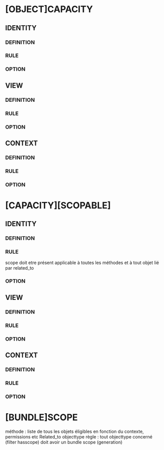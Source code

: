 # [OBJECT]CAPACITY
## IDENTITY
### DEFINITION
### RULE
### OPTION
## VIEW
### DEFINITION
### RULE
### OPTION 
## CONTEXT
### DEFINITION
### RULE
### OPTION

# [CAPACITY][SCOPABLE]
## IDENTITY
### DEFINITION
### RULE
scope doit etre présent
applicable à toutes les méthodes et à tout objet lié par related_to
### OPTION
## VIEW
### DEFINITION
### RULE
### OPTION
## CONTEXT
### DEFINITION
### RULE
### OPTION

# [BUNDLE]SCOPE
méthode : liste de tous les objets éligibles en fonction du contexte, permissions etc
Related_to objecttype
règle : tout objecttype concerné (filter hasscope) doit avoir un bundle scope (generation)
